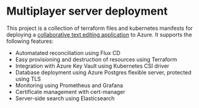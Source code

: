 # Multiplayer server deployment

This project is a collection of terraform files and kubernetes manifests for deploying a [collaborative text editing application](https://github.com/rejdeboer/multiplayer-server) to Azure.
It supports the following features:

- Automatated reconciliation using Flux CD
- Easy provisioning and destruction of resources using Terraform
- Integration with Azure Key Vault using Kubernetes CSI driver
- Database deployment using Azure Postgres flexible server, protected using TLS
- Monitoring using Prometheus and Grafana
- Certificate management with cert-manager
- Server-side search using Elasticsearch
